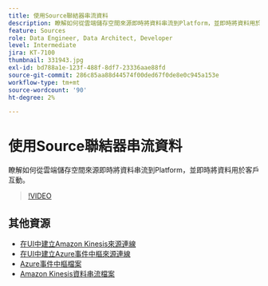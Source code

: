 ```yaml
---
title: 使用Source聯結器串流資料
description: 瞭解如何從雲端儲存空間來源即時將資料串流到Platform，並即時將資料用於客戶互動。
feature: Sources
role: Data Engineer, Data Architect, Developer
level: Intermediate
jira: KT-7100
thumbnail: 331943.jpg
exl-id: bd788a1e-123f-488f-8df7-23336aae88fd
source-git-commit: 286c85aa88d44574f00ded67f0de8e0c945a153e
workflow-type: tm+mt
source-wordcount: '90'
ht-degree: 2%

---
```


# 使用Source聯結器串流資料

瞭解如何從雲端儲存空間來源即時將資料串流到Platform，並即時將資料用於客戶互動。


>[!VIDEO](https://video.tv.adobe.com/v/331943?learn=on&enablevpops)

## 其他資源

* [在UI中建立Amazon Kinesis來源連線](https://experienceleague.adobe.com/docs/experience-platform/sources/ui-tutorials/create/cloud-storage/kinesis.html)
* [在UI中建立Azure事件中樞來源連線](https://experienceleague.adobe.com/docs/experience-platform/sources/ui-tutorials/create/cloud-storage/eventhub.html)
* [Azure事件中樞檔案](https://docs.microsoft.com/en-us/azure/event-hubs/)
* [Amazon Kinesis資料串流檔案](https://docs.aws.amazon.com/kinesis/index.html)
